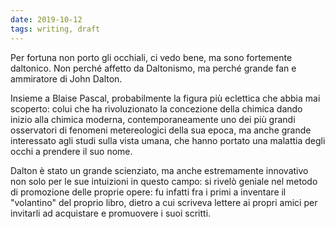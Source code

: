 ```yaml
---
date: 2019-10-12
tags: writing, draft
---
```

Per fortuna non porto gli occhiali, ci vedo bene, ma sono fortemente daltonico. Non perché affetto da Daltonismo, ma perché grande fan e ammiratore di John Dalton.

Insieme a Blaise Pascal, probabilmente la figura più eclettica che abbia mai scoperto: colui che ha rivoluzionato la concezione della chimica dando inizio alla chimica moderna, contemporaneamente uno dei più grandi osservatori di fenomeni metereologici della sua epoca, ma anche grande interessato agli studi sulla vista umana, che hanno portato una malattia degli occhi a prendere il suo nome.

Dalton è stato un grande scienziato, ma anche estremamente innovativo non solo per le sue intuizioni in questo campo: si rivelò geniale nel metodo di promozione delle proprie opere: fu infatti fra i primi a inventare il "volantino" del proprio libro, dietro a cui scriveva lettere ai propri amici per invitarli ad acquistare e promuovere i suoi scritti.